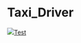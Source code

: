 # Taxi_Driver
 <a href="https://postgresql.org"><img src="https://img.shields.io/badge/City%20By%3A%20-antonmoek-green.svg"/>Test</a>
